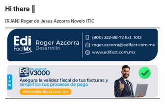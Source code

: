 ## Hi there 👋
<!DOCTYPE html>
<html lang="es">
<head>
<meta charset="UTF-8">
<meta name="viewport" content="width=device-width, initial-scale=1.0">
[RJAN] Roger de Jesus Azcorra Novelo ITIC
</head>
<body>
  <table cellspacing="0" cellpadding="0" border="0">
    <tr>
      <td style="padding-bottom: 10px;">
        <a href="https://edifact.com.mx/" target="_blank"><img src="https://github.com/Mkt-EdifactMX/firmas-2024/raw/main/roger-azcorra.png" alt="roger-azcorra" width="550" style="display:block;"></a>
      </td>
    </tr>
    <tr>
      <td>
        <a href="https://edifact.com.mx/" target="_blank"><img src="https://raw.githubusercontent.com/Mkt-EdifactMX/firmas-2024/main/Banner.png" alt="Banner" width="550" style="display:block;"></a>
      </td>
    </tr>
  </table>
</body>
</html>

